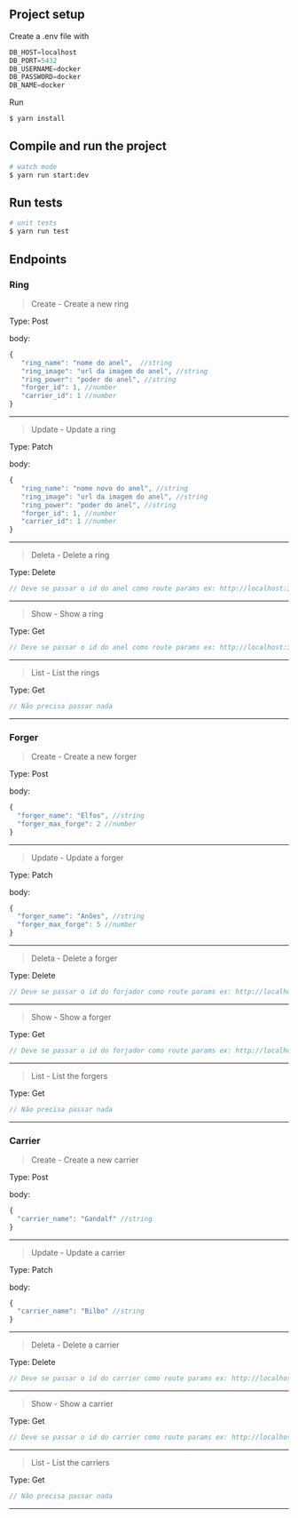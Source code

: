## Project setup

Create a .env file with
```js
DB_HOST=localhost
DB_PORT=5432
DB_USERNAME=docker
DB_PASSWORD=docker
DB_NAME=docker
```

Run
```bash
$ yarn install
```

## Compile and run the project

```bash
# watch mode
$ yarn run start:dev
```

## Run tests

```bash
# unit tests
$ yarn run test
```

## Endpoints
### Ring
>Create - Create a new ring

Type: Post

body:
```js
{
   "ring_name": "nome do anel",  //string
   "ring_image": "url da imagem do anel", //string
   "ring_power": "poder do anel", //string
   "forger_id": 1, //number
   "carrier_id": 1 //number
}
```
---
>Update - Update a ring

Type: Patch

body:
```js
{
   "ring_name": "nome novo do anel", //string
   "ring_image": "url da imagem do anel", //string
   "ring_power": "poder do anel", //string
   "forger_id": 1, //number
   "carrier_id": 1 //number
}
```
---
>Deleta - Delete a ring

Type: Delete
```js
// Deve se passar o id do anel como route params ex: http://localhost:3000/rings/29
```
---
>Show - Show a ring

Type: Get
```js
// Deve se passar o id do anel como route params ex: http://localhost:3000/rings/29
```
---
>List - List the rings

Type: Get
```js
// Não precisa passar nada
```
---
### Forger
>Create - Create a new forger

Type: Post

body:
```js
{
  "forger_name": "Elfos", //string
  "forger_max_forge": 2 //number
}
```
---
>Update - Update a forger

Type: Patch

body:
```js
{
  "forger_name": "Anões", //string
  "forger_max_forge": 5 //number
}
```
---
>Deleta - Delete a forger

Type: Delete
```js
// Deve se passar o id do forjador como route params ex: http://localhost:3000/forgers/53
```
---
>Show - Show a forger

Type: Get
```js
// Deve se passar o id do forjador como route params ex: http://localhost:3000/forgers/53
```
---
>List - List the forgers

Type: Get
```js
// Não precisa passar nada
```
---
### Carrier
>Create - Create a new carrier

Type: Post

body:
```js
{
  "carrier_name": "Gandalf" //string
}
```
---
>Update - Update a carrier

Type: Patch

body:
```js
{
  "carrier_name": "Bilbo" //string
}
```
---
>Deleta - Delete a carrier

Type: Delete
```js
// Deve se passar o id do carrier como route params ex: http://localhost:3000/carriers/53
```
---
>Show - Show a carrier

Type: Get
```js
// Deve se passar o id do carrier como route params ex: http://localhost:3000/carriers/53
```
---
>List - List the carriers

Type: Get
```js
// Não precisa passar nada
```
---
